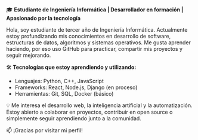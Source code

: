 🎓 **Estudiante de Ingeniería Informática | Desarrollador en formación | Apasionado por la tecnología**

Hola, soy estudiante de tercer año de Ingeniería Informática. Actualmente estoy profundizando mis conocimientos en desarrollo de software, estructuras de datos, algoritmos y sistemas operativos. Me gusta aprender haciendo, por eso uso GitHub para practicar, compartir mis proyectos y seguir mejorando.

🛠️ **Tecnologías que estoy aprendiendo y utilizando:**  
- Lenguajes: Python, C++, JavaScript  
- Frameworks: React, Node.js, Django (en proceso)  
- Herramientas: Git, SQL, Docker (básico)

💡 Me interesa el desarrollo web, la inteligencia artificial y la automatización. Estoy abierto a colaborar en proyectos, contribuir en open source o simplemente seguir aprendiendo junto a la comunidad.

📫 ¡Gracias por visitar mi perfil!
